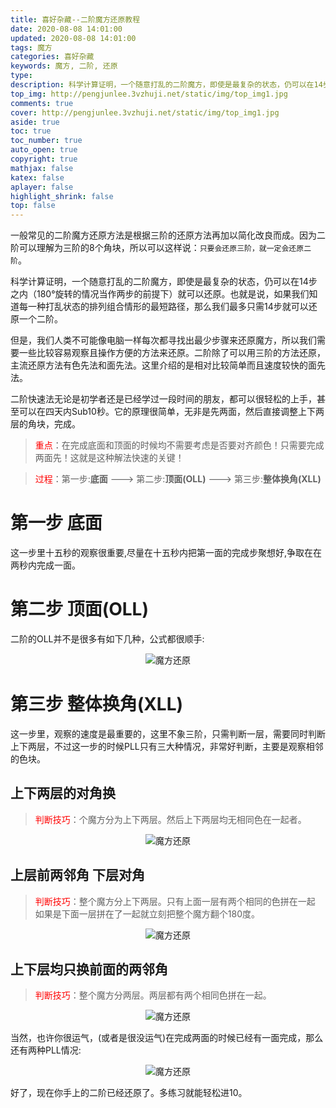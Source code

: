 ```yaml
---
title: 喜好杂藏--二阶魔方还原教程
date: 2020-08-08 14:01:00
updated: 2020-08-08 14:01:00
tags: 魔方
categories: 喜好杂藏
keywords: 魔方, 二阶, 还原
type: 
description: 科学计算证明，一个随意打乱的二阶魔方，即使是最复杂的状态，仍可以在14步之内（180°旋转的情况当作两步的前提下）就可以还原。
top_img: http://pengjunlee.3vzhuji.net/static/img/top_img1.jpg
comments: true
cover: http://pengjunlee.3vzhuji.net/static/img/top_img1.jpg
aside: true
toc: true
toc_number: true
auto_open: true
copyright: true
mathjax: false
katex: false
aplayer: false
highlight_shrink: false
top: false
---
```

一般常见的二阶魔方还原方法是根据三阶的还原方法再加以简化改良而成。因为二阶可以理解为三阶的8个角块，所以可以这样说：`只要会还原三阶，就一定会还原二阶`。

科学计算证明，一个随意打乱的二阶魔方，即使是最复杂的状态，仍可以在14步之内（180°旋转的情况当作两步的前提下）就可以还原。也就是说，如果我们知道每一种打乱状态的排列组合情形的最短路径，那么我们最多只需14步就可以还原一个二阶。

但是，我们人类不可能像电脑一样每次都寻找出最少步骤来还原魔方，所以我们需要一些比较容易观察且操作方便的方法来还原。二阶除了可以用三阶的方法还原，主流还原方法有色先法和面先法。这里介绍的是相对比较简单而且速度较快的面先法。

二阶快速法无论是初学者还是已经学过一段时间的朋友，都可以很轻松的上手，甚至可以在四天内Sub10秒。它的原理很简单，无非是先两面，然后直接调整上下两层的角块，完成。

> <font color=red>重点</font>：在完成底面和顶面的时候均不需要考虑是否要对齐颜色！只需要完成两面先！这就是这种解法快速的关键！

> <font color=red>过程</font>：第一步:**底面** ---> 第二步:**顶面(OLL)** ---> 第三步:**整体换角(XLL)**  

# 第一步 底面
这一步里十五秒的观察很重要,尽量在十五秒内把第一面的完成步聚想好,争取在在两秒内完成一面。

# 第二步 顶面(OLL)
二阶的OLL并不是很多有如下几种，公式都很顺手:
<div align=center>

![魔方还原](./imgs/01.png "魔方还原示意图")
<div align=left>

# 第三步 整体换角(XLL)
这一步里，观察的速度是最重要的，这里不象三阶，只需判断一层，需要同时判断上下两层，不过这一步的时候PLL只有三大种情况，非常好判断，主要是观察相邻的色块。

## 上下两层的对角换
> <font color=red>判断技巧</font>：个魔方分为上下两层。然后上下两层均无相同色在一起者。
<div align=center>

![魔方还原](./imgs/02.png "魔方还原示意图")
<div align=left>


## 上层前两邻角 下层对角
> <font color=red>判断技巧</font>：整个魔方分上下两层。只有上面一层有两个相同的色拼在一起 如果是下面一层拼在了一起就立刻把整个魔方翻个180度。
<div align=center>

![魔方还原](./imgs/03.png "魔方还原示意图")
<div align=left>

## 上下层均只换前面的两邻角
> <font color=red>判断技巧</font>：整个魔方分两层。两层都有两个相同色拼在一起。 
<div align=center>

![魔方还原](./imgs/04.png "魔方还原示意图")
<div align=left>
当然，也许你很运气，(或者是很没运气)在完成两面的时候已经有一面完成，那么还有两种PLL情况: 
<div align=center>

![魔方还原](./imgs/05.png "魔方还原示意图")
<div align=left>

好了，现在你手上的二阶已经还原了。多练习就能轻松进10。  